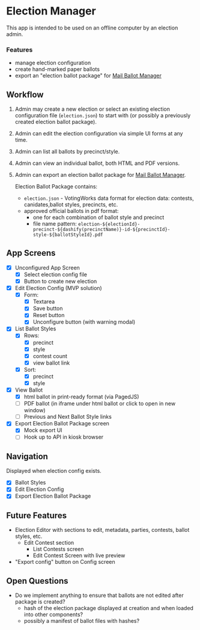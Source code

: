 # Election Manager

This app is intended to be used on an offline computer by an election admin.

### Features

- manage election configuration
- create hand-marked paper ballots
- export an "election ballot package" for [Mail Ballot Manager](https://github.com/votingworks/mail-ballot-manager)

## Workflow

1. Admin may create a new election or select an existing election configuration file (`election.json`) to start with (or possibly a previously created election ballot package).
2. Admin can edit the election configuration via simple UI forms at any time.
3. Admin can list all ballots by precinct/style.
4. Admin can view an individual ballot, both HTML and PDF versions.
5. Admin can export an election ballot package for [Mail Ballot Manager](https://github.com/votingworks/mail-ballot-manager).

   Election Ballot Package contains:

   - `election.json` - VotingWorks data format for election data: contests, canidates,ballot styles, precincts, etc.
   - approved official ballots in pdf format:
     - one for each combination of ballot style and precinct
     - file name pattern: `election-${electionId}-precinct-${dashify(precinctName)}-id-${precinctId}-style-${ballotStyleId}.pdf`

## App Screens

- [x] Unconfigured App Screen
  - [x] Select election config file
  - [x] Button to create new election
- [x] Edit Election Config (MVP solution)
  - [x] Form:
    - [x] Textarea
    - [x] Save button
    - [x] Reset button
    - [x] Unconfigure button (with warning modal)
- [x] List Ballot Styles
  - [x] Rows:
    - [x] precinct
    - [x] style
    - [x] contest count
    - [x] view ballot link
  - [x] Sort:
    - [x] precinct
    - [x] style
- [x] View Ballot
  - [x] html ballot in print-ready format (via PagedJS)
  - [ ] PDF ballot (in iframe under html ballot or click to open in new window)
  - [ ] Previous and Next Ballot Style links
- [x] Export Election Ballot Package screen
  - [x] Mock export UI
  - [ ] Hook up to API in kiosk browser

## Navigation

Displayed when election config exists.

- [x] Ballot Styles
- [x] Edit Election Config
- [x] Export Election Ballot Package

## Future Features

- Election Editor with sections to edit, metadata, parties, contests, ballot styles, etc.
  - Edit Contest section
    - List Contests screen
    - Edit Contest Screen with live preview
- "Export config" button on Config screen

## Open Questions

- Do we implement anything to ensure that ballots are not edited after package is created?
  - hash of the election package displayed at creation and when loaded into other components?
  - possibly a manifest of ballot files with hashes?
